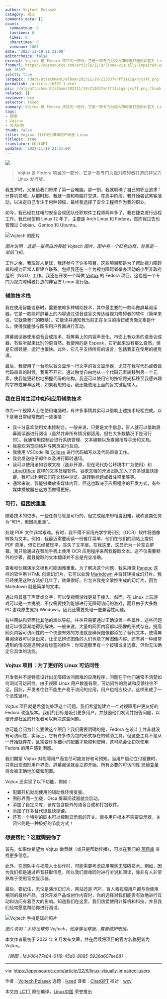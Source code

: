 ```yaml
---
author: Vojtech Polasek
category: 观点
comments_data: []
count:
  commentnum: 0
  favtimes: 0
  likes: 0
  sharetimes: 0
  viewnum: 1007
date: '2023-11-19 21:31:00'
editorchoice: false
excerpt: Vojtux 是 Fedora 项目的一部分，它是一款专门为视力障碍者打造的非官方 Linux 发行版。
fromurl: https://opensource.com/article/22/9/linux-visually-impaired-users
id: 16397
islctt: true
largepic: /data/attachment/album/202311/19/213037vnff11ziqxnjcsft.png
permalink: /article-16397-1.html
pic: /data/attachment/album/202311/19/213037vnff11ziqxnjcsft.png.thumb.jpg
related: []
reviewer: wxy
selector: lkxed
summary: Vojtux 是 Fedora 项目的一部分，它是一款专门为视力障碍者打造的非官方 Linux 发行版。
tags:
- 视障
- Vojtux
- 可访问性
thumb: false
title: Vojtux：针对视力障碍用户改造 Linux
titlepic: true
translator: ChatGPT
updated: '2023-11-19 21:31:00'
---
```


![](/data/attachment/album/202311/19/213037vnff11ziqxnjcsft.png)



> 
> Vojtux 是 Fedora 项目的一部分，它是一款专门为视力障碍者打造的非官方 Linux 发行版。
> 
> 
> 


我五岁时，父亲给我们带来了第一台电脑。那一刻，我就明确了自己的职业追求：计算机领域。从那时起，我就一直和电脑打交道。在高中阶段，我开始尝试黑客活动，以决定自己专注于何种领域，最终我选择了安全工程师作为我的职业。


如今，我已经在红帽的安全合规团队任职软件工程师两年多了，我在捷克进行远程工作。我已经使用 Linux 12 年了，主要是 Arch Linux 和 Fedora，然而我过去也管理过 Debian、Gentoo 和 Ubuntu。


![Vojtech 的图片](/data/attachment/album/202311/19/213327lx1qqqku7qdk3mmc.jpg)


*图片说明：这是一张黑白的笑脸 Vojtech 图片，图中有一个红色边框，背景是一架纸飞机。*


工作之余，我玩盲人足球，我还参与了许多项目，这些项目都是为了帮助视力障碍者和视力正常人群建立联系。包括我还在一个为视力障碍者举办活动的小型非政府组织（NGO）工作。我还在开发一个叫做 [Vojtux](https://github.com/vojtapolasek/Fegora) 的 Fedora 项目，这也是一个专门为视力障碍者打造的非官方 Linux 发行版。


### 辅助技术栈


我在使用智能设备时，需要依赖多种辅助技术，其中最主要的一款叫做屏幕阅读器。它是一款能将屏幕上的内容通过语音或盲文传达给视力障碍者的软件（简单来说，它就像我们的眼睛）。它能读并通知我当前正在关注的按钮或页面元素是什么，使得我能够与图形用户界面进行互动。


屏幕阅读器使用语音合成技术，将屏幕上的内容声音化。市面上有众多的语音合成器，有些听起来比别的更自然。我使用的是 Espeak，它听起来没有那么自然，但是它很轻便，运行也很快。此外，它几乎支持所有的语言，包括我正在使用的捷克语。


最后，我使用了一台能以盲文显示一行文字的盲文显示器，尤其在我写代码或者做代码审查的时候，我离不开它。通过触觉自由地从一个代码元素转移到另一个元素，使我能更轻松地把握代码的结构。我还可以使用它的按钮将光标移至我感兴趣的字符或屏幕区域，如果我想的话，我还能使用上面的盲文键盘输入。


### 我在日常生活中如何应用辅助技术


作为一个视障人士在使用电脑时，有许多事情其实可以借助上述技术轻松完成。以下是我日常经常做的一些事情：


* 我十分喜欢使用文本控制台。一般来说，只要是文字信息，盲人就可以借助屏幕阅读器进行阅读（虽然并非所有情况都适用，但在大多数情况下是可行的）。我通常用控制台进行系统管理、文本编辑以及查阅指导手册和文档。
* 我喜欢浏览网络并与网页进行互动。
* 我使用 VSCode 和 [Eclipse](https://opensource.com/article/20/12/eclipse) 进行代码编写以及代码审查工作。
* 我会发送电子邮件以及进行即时通讯。
* 我可以使用诸如谷歌文档（虽非开源，但在现代办公环境中广为使用）和 [LibreOffice](https://opensource.com/article/22/2/libreoffice-accessibility) 这样的文本处理软件。谷歌文档的开发团队加入了许多键盘快捷键，我可以利用它们在文档中浏览、跳转到标题或者注释里等等。
* 通常来说，我能够播放多媒体内容，但这也取决于应用程序的开发方式，有些媒体播放器在这方面做得更好。


### 可行，但困扰重重


随着技术的进步，一些任务尽管是可行的，但完成起来却相当困难，我称这类任务为“可行，但困扰重重”。


处理 PDF 文件非常艰难。有时，我不得不采用光学字符识别（OCR）软件将图像转换为文本。例如，我最近需要阅读一份餐厅菜单，他们在他们的网站上提供 PDF 菜单，但它已经被压平，丧失了文字层。在我这里，这显示为一片空白屏幕。我只能通过在智能手机上使用 OCR 应用程序来帮我提取文本。这不仅需要额外的步骤，而且提取的文本翻译并不总是完全准确。


查看和创建演示文稿也可能困难重重。为了解决这个问题，我采用像 [Pandoc](https://opensource.com/article/18/9/intro-pandoc) 这样的软件用 HTML 创建幻灯片，它可以处理 [Markdown](https://opensource.com/article/19/9/introduction-markdown) 并将其转换成幻灯片。我已经使用这种方法好几年了，效果很好。它允许我完全掌控生成的幻灯片，因为 Markdown 就是简单的文本。


通过将其基于声音或文字，可以使视频游戏更易于接入。然而，在 Linux 上玩游戏可以是一大挑战，不仅需要找到能够进行无障碍访问的游戏，而且由于大多数 PC 游戏原生支持 Windows，因此还需要处理一些兼容性问题。


有些网站和界面比其他的难以导航。往往只需要通过正确设置一些属性，这些问题就可以很容易地得到解决。一般来说，大量的网页内容都以图像的形式存在。提高网页内容可访问性的一个快速有效的方法就是确保图像都添加了替代文本，使得屏幕阅读器可以读出来，让无法辨识图像的人们也能了解图像内容。还有另一种经常遇到的情况是遇到没有标签的控件：你知道那里有一个按钮或复选框，但你无法确定它具体的功能。


### Vojtux 项目：为了更好的 Linux 可访问性


开发者并不是特意设计出无障碍访问困难的应用程序，问题在于他们通常不清楚如何测试可访问性。由于视障 Linux 用户数量有限，可访问性的测试和反馈往往不足。因此，开发者往往不能生产易于访问的应用，用户也相应较少。这样形成了一个恶性循环。


Vojtux 项目就是希望能处理这个问题。我们希望能建立一个对视障用户更友好的 Fedora 改造版本。我们的目标是吸引更多用户，并鼓励他们发现并报告问题，以便开源社区的开发者可以解决这些问题。


你可能会问为什么要做这个项目？我们需要明确的是，Fedora 在设计上并非就没有可访问性，实际上，它有许多作为包的形式存在的辅助工具。但这些工具不是从一开始就存在，且需要许多细小的配置才能顺利使用，这可能会让初次使用 Fedora 的用户感到困惑。


我们期望 Vojtux 对视障用户而言尽可能友好和可预知。当用户启动立付镜像时，只需出现图形用户界面，屏幕阅读就会立即开始。所有必要的可访问性 [环境变量](https://opensource.com/article/19/8/what-are-environment-variables) 将会被正确地加载和配置。


Vojtux 还实现了以下功能，例如：


* 配置开机就能使用的辅助性环境变量。
* 图形界面一加载，Orca 屏幕阅读器就会启动。
* 添加了自定义库，该库包含额外的语音合成和打包软件。
* 添加了许多替代键盘快捷键。
* 还有一个特别的脚本可以控制显示器的开关。很多用户根本不需要显示器，关闭它则是一种极好的节能方式！


### 想要帮忙？这就需要你了


首先，如果你希望为 Vojtux 做贡献（或只是帮助传播），可以在我们的 [项目库](https://github.com/vojtapolasek/Fegora) 查找更多信息。


此外，在团队中与视障人士协作时，可能需要考虑应用哪些无障碍技术。例如，因为我们都是通过声音获取信息，所以我们很难同时进行听说和阅读，除非有人非常熟练于使用盲文显示器。


最后，要记住，无论是演示幻灯片、网站还是 PDF，盲人和视障用户都与你使用相同的最终产品。当你开发产品或创作内容时，你的选择对我们能否有效地进行互动和访问有着巨大的影响。知道我们在这里，我们热爱使用计算机和科技，并且我们经常愿意帮助你进行测试。


![Vojtech 手持足球的照片](/data/attachment/album/202311/19/213130h5kvqe55qzt8d5cb.jpg)


*图片说明：手持足球的 Vojtech，他身穿足球服，戴着防护眼镜。*


本文作者最初于 2022 年 9 月发布文章，并在后续将项目的官方名称更新为 Vojtux。


*（题图：MJ/06477e84-6119-45d0-8085-5936a607ee68）*




---


via: <https://opensource.com/article/22/9/linux-visually-impaired-users>


作者：[Vojtech Polasek](https://opensource.com/users/vpolasek) 选题：[lkxed](https://github.com/lkxed) 译者：[ChatGPT](https://linux.cn/lctt/ChatGPT) 校对：[wxy](https://github.com/wxy)


本文由 [LCTT](https://github.com/LCTT/TranslateProject) 原创编译，[Linux中国](https://linux.cn/) 荣誉推出